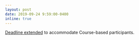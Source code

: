 ```yaml
---
layout: post
date: 2019-09-24 9:59:00-0400
inline: true
---
```


[Deadline extended](/neurips2019/dates/) to accommodate Course-based participants.
